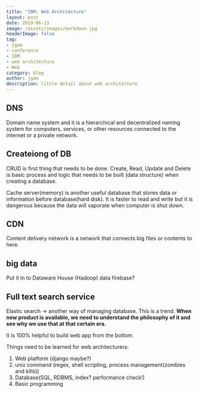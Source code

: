 ```yaml
---
title: "IBM: Web Architecture"
layout: post
date: 2019-06-13
image: /assets/images/markdown.jpg
headerImage: false
tag:
- jgam
- conference
- IBM
- web architecture
- Web
category: blog
author: jgam
description: little detail about web architecture
---
```


## DNS

Domain name system and it is a hierarchical and decentralized naming system for computers, services, or other resources connected to the internet or a private network.

## Createiong of DB

CRUD is first thing that needs to be done. Create, Read, Update and Delete is basic process and logic that needs to be built (data structure) when creating a database.

Cache server(memory) is another useful database that stores data or information before database(hard disk). It is faster to read and write but it is dangerous because the data will vaporate when computer is shut down.

## CDN

Content delivery network is a network that connects big files or contents to here.

## big data

Put it in to Dataware House (Hadoop) data firebase?

## Full text search service

Elastic search -> another way of managing database. This is a trend. **When new product is available, we need to understand the philosophy of it and see why we use that at that certain era.**

It is 100% helpful to build web app from the bottom.

Things need to be learned for web architecturers:
1. Web platform (django maybe?)
2. unix command (regex, shell scripting, process management(zombies and kills))
3. Database(SQL, RDBMS, index? performance check!)
4. Basic programming

